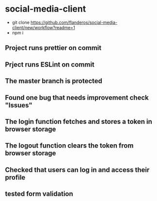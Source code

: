 # social-media-client

- git clone https://github.com/flanderos/social-media-client/new/workflow?readme=1
- npm i

## Project runs prettier on commit
## Prject runs ESLint on commit
## The master branch is protected
## Found one bug that needs improvement check "Issues"
## The login function fetches and stores a token in browser storage
## The logout function clears the token from browser storage
## Checked that users can log in and access their profile
## tested form validation

